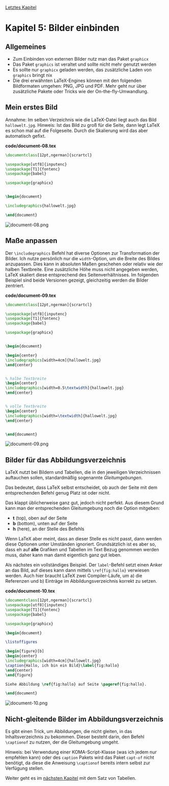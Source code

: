 [Letztes Kapitel](Kapitel4.md)

# Kapitel 5: Bilder einbinden

## Allgemeines

* Zum Einbinden von externen Bilder nutz man das Paket `graphicx`
* Das Paket `graphics` ist veraltet und sollte nicht mehr genutzt werden
* Es sollte nur `graphicx` geladen werden, das zusätzliche Laden von `graphics` bringt nix
* Die drei erwähnten LaTeX-Engines können mit den folgenden Bildformaten umgehen: PNG, JPG und PDF. Mehr geht nur über zusätzliche Pakete oder Tricks wie der On-the-fly-Umwandlung. 

## Mein erstes Bild

Annahme: Im selben Verzeichnis wie die LaTeX-Datei liegt auch das Bild `hallowelt.jpg`. Hinweis: Ist das Bild zu groß für die Seite, dann legt LaTeX es schon mal auf die Folgeseite. Durch die Skalierung wird das aber automatisch gefixt.

**code/document-08.tex**

```latex
\documentclass[12pt,ngerman]{scrartcl}

\usepackage[utf8]{inputenc}
\usepackage[T1]{fontenc}
\usepackage{babel}

\usepackage{graphicx}


\begin{document}

\includegraphics{hallowelt.jpg}

\end{document}
```

![document-08.png](https://github.com/UweZiegenhagen/LaTeXEinsteigerKurs/blob/master/code/document-08.png)

## Maße anpassen

Der  `\includegraphics` Befehl hat diverse Optionen zur Transformation der Bilder. Ich nutze persönlich nur die `width`-Option, um die Breite des Bildes anzupassen. Dies kann in absoluten Maßen geschehen oder relativ wie der halben Textbreite. Eine zusätzliche Höhe muss nicht angegeben werden, LaTeX skaliert diese entsprechend des Seitenverhältnisses. Im folgenden Beispiel sind beide Versionen gezeigt, gleichzeitig werden die Bilder zentriert.

**code/document-09.tex**

```latex
\documentclass[12pt,ngerman]{scrartcl}

\usepackage[utf8]{inputenc}
\usepackage[T1]{fontenc}
\usepackage{babel}

\usepackage{graphicx}


\begin{document}

\begin{center}
\includegraphics[width=4cm]{hallowelt.jpg}
\end{center}


% halbe Textbreite
\begin{center}
\includegraphics[width=0.5\textwidth]{hallowelt.jpg}
\end{center}


% volle Textbreite
\begin{center}
\includegraphics[width=\textwidth]{hallowelt.jpg}
\end{center}


\end{document}
```

![document-09.png](https://github.com/UweZiegenhagen/LaTeXEinsteigerKurs/blob/master/code/document-09.png)

## Bilder für das Abbildungsverzeichnis

LaTeX nutzt bei Bildern und Tabellen, die in den jeweiligen Verzeichnissen auftauchen sollen, standardmäßig sogenannte _Gleitumgebungen_.

Das bedeutet, dass LaTeX selbst entscheidet, ob auch der Seite mit dem entsprechenden Befehl genug Platz ist oder nicht.

Das klappt üblicherweise ganz gut, jedoch nicht perfekt. Aus diesem Grund kann man der entsprechenden Gleitumgebung noch die Option mitgeben:

* **t** (top), oben auf der Seite
* **b** (bottom), unten auf der Seite
* **h** (here), an der Stelle des Befehls

Wenn LaTeX aber meint, dass an dieser Stelle es nicht passt, dann werden diese Optionen unter Umständen ignoriert. Grundsätzlich ist es aber so, dass eh auf **alle** Grafiken und Tabellen im Text Bezug genommen werden muss, daher kann man damit eigentlich ganz gut leben.

Als nächstes ein vollständiges Beispiel. Der  `label`-Befehl setzt einen Anker an das Bild, auf dieses kann dann mittels `\ref{fig:hallo}` verwiesen werden. Auch hier braucht LaTeX zwei Compiler-Läufe, um a) die Referenzen und b) Einträge im Abbildungsverzeichnis korrekt zu setzen.

**code/document-10.tex**

```latex
\documentclass[12pt,ngerman]{scrartcl}
\usepackage[utf8]{inputenc}
\usepackage[T1]{fontenc}
\usepackage{babel}

\usepackage{graphicx}

\begin{document}

\listoffigures

\begin{figure}[b]
\begin{center}
\includegraphics[width=4cm]{hallowelt.jpg}
\caption{Hallo, ich bin ein Bild}\label{fig:hallo}
\end{center}
\end{figure}

Siehe Abbildung \ref{fig:hallo} auf Seite \pageref{fig:hallo}.

\end{document}
```

![document-10.png](https://github.com/UweZiegenhagen/LaTeXEinsteigerKurs/blob/master/code/document-10.png)

## Nicht-gleitende Bilder im Abbildungsverzeichnis

Es gibt einen Trick, um Abbildungen, die nicht gleiten, in das Inhaltsverzeichnis zu bekommen. Dieser besteht darin, den Befehl `\captionof` zu nutzen, der die Gleitumgebung umgeht. 

Hinweis: bei Verwendung einer KOMA-Script-Klasse (was ich jedem nur empfehlen kann) oder des `caption` Pakets wird das Paket `capt-of` nicht benötigt, da diese die Anweisung `\captionof` bereits intern selbst zur Verfügung stellen. 

Weiter geht es im [nächsten Kapitel](Kapitel6.md) mit dem Satz von Tabellen. 
